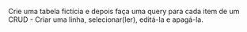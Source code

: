 Crie uma tabela fictícia e depois faça uma query para cada item de um CRUD - Criar uma linha, selecionar(ler), editá-la e apagá-la.
